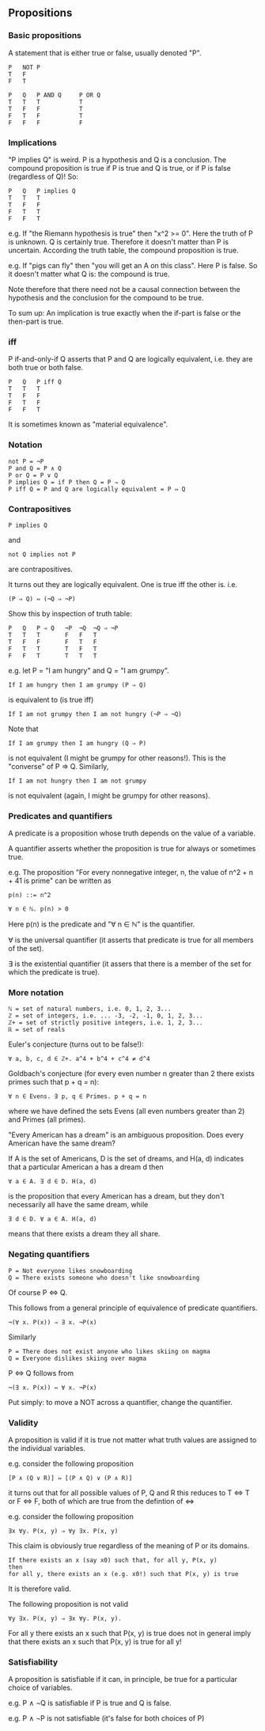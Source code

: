 ## Propositions

### Basic propositions

A statement that is either true or false, usually denoted "P".

    P   NOT P
    T   F      
    F   T      

    P   Q   P AND Q     P OR Q
    T   T   T           T
    T   F   F           T
    F   T   F           T
    F   F   F           F

### Implications

"P implies Q" is weird. P is a hypothesis and Q is a conclusion. The compound
proposition is true if P is true and Q is true, or if P is false (regardless of
Q)! So:

    P   Q   P implies Q
    T   T   T          
    T   F   F          
    F   T   T
    F   F   T

e.g. If "the Riemann hypothesis is true" then "x^2 >= 0". Here the truth of P
is unknown. Q is certainly true. Therefore it doesn't matter than P is
uncertain. According the truth table, the compound proposition is true.

e.g. If "pigs can fly" then "you will get an A on this class". Here P is false.
So it doesn't matter what Q is: the compound is true.

Note therefore that there need not be a causal connection between the
hypothesis and the conclusion for the compound to be true.

To sum up: An implication is true exactly when the if-part is false or the
then-part is true.

### iff

P if-and-only-if Q asserts that P and Q are logically equivalent, i.e. they are
both true or both false.

    P   Q   P iff Q
    T   T   T          
    T   F   F          
    F   T   F
    F   F   T

It is sometimes known as "material equivalence".

### Notation

    not P = ¬P
    P and Q = P ∧ Q
    P or Q = P ∨ Q
    P implies Q = if P then Q = P ⇒ Q
    P iff Q = P and Q are logically equivalent = P ⇔ Q

### Contrapositives

    P implies Q

and 

    not Q implies not P

are contrapositives.

It turns out they are logically equivalent. One is true iff the other is. i.e.

    (P ⇒ Q) ⇔ (¬Q ⇒ ¬P)

Show this by inspection of truth table:

    P   Q   P ⇒ Q   ¬P  ¬Q  ¬Q ⇒ ¬P
    T   T   T       F   F   T
    T   F   F       F   T   F
    F   T   T       T   F   T
    F   F   T       T   T   T

e.g. let P = "I am hungry" and Q = "I am grumpy".

    If I am hungry then I am grumpy (P ⇒ Q)

is equivalent to (is true iff)

    If I am not grumpy then I am not hungry (¬P ⇒ ¬Q)

Note that 

    If I am grumpy then I am hungry (Q ⇒ P)

is not equivalent (I might be grumpy for other reasons!). This is the
"converse" of P ⇒ Q. Similarly,

    If I am not hungry then I am not grumpy 

is not equivalent (again, I might be grumpy for other reasons).

### Predicates and quantifiers

A predicate is a proposition whose truth depends on the value of a variable.

A quantifier asserts whether the proposition is true for always or sometimes
true.

e.g. The proposition "For every nonnegative integer, n, the value of n^2 +
n + 41 is prime" can be written as

    p(n) ::= n^2

    ∀ n ∈ ℕ. p(n) > 0

Here p(n) is the predicate and "∀ n ∈ ℕ" is the quantifier.

∀ is the universal quantifier (it asserts that predicate is true for all
members of the set).

∃ is the existential quantifier (it assers that there is a member of the set
for which the predicate is true).

### More notation

    ℕ = set of natural numbers, i.e. 0, 1, 2, 3...
    ℤ = set of integers, i.e. ... -3, -2, -1, 0, 1, 2, 3...
    ℤ+ = set of strictly positive integers, i.e. 1, 2, 3...
    ℝ = set of reals

Euler's conjecture (turns out to be false!):

    ∀ a, b, c, d ∈ ℤ+. a^4 + b^4 + c^4 ≠ d^4

Goldbach's conjecture (for every even number n greater than 2 there exists
primes such that p + q = n):

    ∀ n ∈ Evens. ∃ p, q ∈ Primes. p + q = n

where we have defined the sets Evens (all even numbers greater than 2) and
Primes (all primes).

"Every American has a dream" is an ambiguous proposition. Does every American
have the same dream?

If A is the set of Americans, D is the set of dreams, and H(a, d) indicates
that a particular American a has a dream d then

    ∀ a ∈ A. ∃ d ∈ D. H(a, d)

is the proposition that every American has a dream, but they don't necessarily
all have the same dream, while

    ∃ d ∈ D. ∀ a ∈ A. H(a, d)

means that there exists a dream they all share.

### Negating quantifiers

    P = Not everyone likes snowboarding
    Q = There exists someone who doesn't like snowboarding

Of course P ⇔ Q.

This follows from a general principle of equivalence of predicate quantifiers.

    ¬(∀ x. P(x)) ⇒ ∃ x. ¬P(x)

Similarly

    P = There does not exist anyone who likes skiing on magma
    Q = Everyone dislikes skiing over magma

P ⇔ Q follows from

    ¬(∃ x. P(x)) ⇔ ∀ x. ¬P(x)

Put simply: to move a NOT across a quantifier, change the quantifier.

### Validity

A proposition is valid if it is true not matter what truth values are assigned
to the individual variables.

e.g. consider the following proposition

    [P ∧ (Q ∨ R)] ⇔ [(P ∧ Q) ∨ (P ∧ R)]

it turns out that for all possible values of P, Q and R this reduces to T ⇔ T
or F ⇔ F, both of which are true from the defintion of ⇔

e.g. consider the following proposition

    ∃x ∀y. P(x, y) ⇒ ∀y ∃x. P(x, y)

This claim is obviously true regardless of the meaning of P or its domains. 

    If there exists an x (say x0) such that, for all y, P(x, y)
    then
    for all y, there exists an x (e.g. x0!) such that P(x, y) is true

It is therefore valid.

The following proposition is not valid

    ∀y ∃x. P(x, y) ⇒ ∃x ∀y. P(x, y).

For all y there exists an x such that P(x, y) is true does not in general imply
that there exists an x such that P(x, y) is true for all y!

### Satisfiability

A proposition is satisfiable if it can, in principle, be true for a particular
choice of variables.

e.g. P ∧ ¬Q is satisfiable if P is true and Q is false.

e.g. P ∧ ¬P is not satisfiable (it's false for both choices of P)
